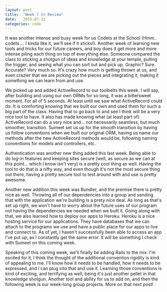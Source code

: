 ```yaml
---
layout: post
title:  "Week 7 In Review"
date:   2015-07-12
categories: code
---
```


It was another intense and busy week for us Codets at the School (Hmm.. codets.... I kinda like it, we'll see if it sticks!).  Another week of learning new tools and tricks for our future careers, and boy does it get more and more intense piling each thing on top of everything else.  Someone compared the class to sticking a shotgun of ideas and knowledge at your temple, pulling the trigger, and seeing what you can sort out and pick up.  Graphic?  Sure.  Accurate?  Very much so.  It's crazy how much is getting thrown at us, and even crazier that we are picking out the pieces and integrating it, making it something we can learn from and use. 

We picked up and added ActiveRecord to our toolbelts this week.  I will say, after building and using our own ORMs for so long, it was a bittersweet moment.  For all of 5 seconds.  At least until we saw what ActiveRecord could do.  It is comforting knowing that we built our own and used them for such a big part of the class.  Having that to go back to and see I think will be a very nice tool to have.  It also has made knowing what (at least part of) ActiveRecord can do a very nice and... not necessarily seamless, but much smoother, transition.  Sumeet set us up for the smooth transition by having us follow conventions when we built our original ORM, having us name our methods after the new ActiveRecord methods would be, following naming conventions for models and controllers, etc.  

Authentication was another new thing added this last week.  Being able to do log-in features and keeping sites secure (well, as secure as we can at this point... which I know isn't very) is a pretty cool thing as well.  Having the tool to do that is a nifty way, and even though it's not the most secure thing out there, having a pretty secure tool to test around with and use is pretty awesome.

Another new addition this week was Bundler, and the premise there is pretty nice as well.  Throwing all of our dependencies into a group and sending that with the application we're building is a prety nice deal.  As long as that's set up right, we won't have to worry about the future uses of our program not having the dependencies we needed when we built it.  Going along with that, we also learned how to deploy our apps to Heroku.  Heroku is a nice hosting service for our applications.  They have databases that we can attach to the programs we use and have a public place for our apps to live and connect to.  As of yet, I haven't successfully been able to access an app I've put up, as I constantly get the same error.  It will be something I check with Sumeet on this coming week.

Speaking of this coming week, we'll finally be adding Rails to the mix.  I'm excited for it, I think the thought of the additional convention rigidity is kind of appealing to me.  I'll know how it needs to be handled, how it needs to be expressed, and I can plug into that and use it.  Learning those conventions is kind of exciting, and terrifying as well, being it's just another pellet in that knowledge shotgun.  Another tool and ability for us to add on, and then the following week is our week-long group projects.  More on that next post!